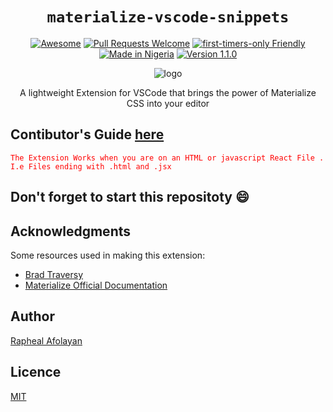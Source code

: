 <div align="center">
 
 # `materialize-vscode-snippets`
 
 [![Awesome](https://cdn.rawgit.com/sindresorhus/awesome/d7305f38d29fed78fa85652e3a63e154dd8e8829/media/badge.svg)](https://github.com/sindresorhus/awesome)
[![Pull Requests Welcome](https://img.shields.io/badge/PRs-welcome-red.svg?style=flat)](http://makeapullrequest.com)
[![first-timers-only Friendly](https://img.shields.io/badge/first--timers--only-friendly-blue.svg)](http://www.firsttimersonly.com/)
[![Made in Nigeria](https://img.shields.io/badge/made%20in-nigeria-008751.svg?style=flat-square)](https://github.com/acekyd/made-in-nigeria)
[![Version 1.1.0](https://img.shields.io/badge/version-1.1.0-purple.svg)](http://www.firsttimersonly.com/)

![logo](https://res.cloudinary.com/iambeejayayo/image/upload/v1551793612/icon.png)
 
A lightweight Extension for VSCode that brings the power of Materialize CSS into your editor

</div>

## Contibutor's Guide [here](https://github.com/*/blob/master/docs/CONTRIBUTING.md)

<span style="color:red"> `The Extension Works when you are on an HTML or javascript React File . I.e Files ending with .html and .jsx` </span>

## Don't forget to start this repositoty :smile:

## Acknowledgments
Some resources used in making this extension:

* [Brad Traversy](https://traversymedia.com)
* [Materialize Official Documentation](https://materializecss.com)

## Author
[Rapheal Afolayan](https://github.com/opensaucedeveloper)

## Licence
[MIT](https://opensource.org/licenses/MIT)
